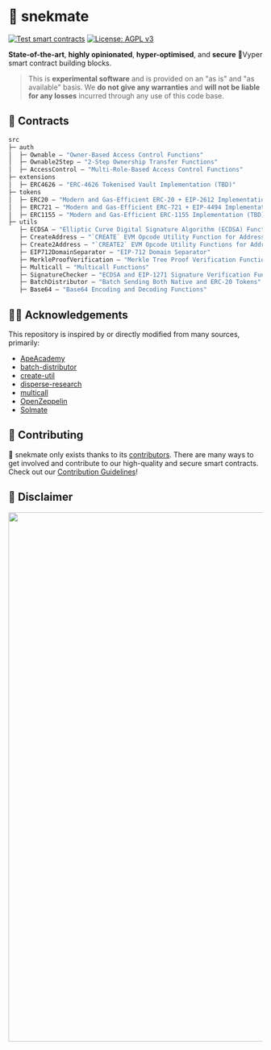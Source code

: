 # 🐍 snekmate

[![Test smart contracts](https://github.com/pcaversaccio/snekmate/actions/workflows/test-contracts.yml/badge.svg)](https://github.com/pcaversaccio/snekmate/actions/workflows/test-contracts.yml)
[![License: AGPL v3](https://img.shields.io/badge/License-AGPL%20v3-blue.svg)](https://www.gnu.org/licenses/agpl-3.0)

**State-of-the-art**, **highly opinionated**, **hyper-optimised**, and **secure** 🐍Vyper smart contract building blocks.

> This is **experimental software** and is provided on an "as is" and "as available" basis. We **do not give any warranties** and **will not be liable for any losses** incurred through any use of this code base.

## 📜 Contracts

```ml
src
├─ auth
│  ├─ Ownable — "Owner-Based Access Control Functions"
│  ├─ Ownable2Step — "2-Step Ownership Transfer Functions"
│  ├─ AccessControl — "Multi-Role-Based Access Control Functions"
├─ extensions
│  ├─ ERC4626 — "ERC-4626 Tokenised Vault Implementation (TBD)"
├─ tokens
│  ├─ ERC20 — "Modern and Gas-Efficient ERC-20 + EIP-2612 Implementation"
│  ├─ ERC721 — "Modern and Gas-Efficient ERC-721 + EIP-4494 Implementation"
│  ├─ ERC1155 — "Modern and Gas-Efficient ERC-1155 Implementation (TBD)"
├─ utils
   ├─ ECDSA — "Elliptic Curve Digital Signature Algorithm (ECDSA) Functions"
   ├─ CreateAddress — "`CREATE` EVM Opcode Utility Function for Address Calculation"
   ├─ Create2Address — "`CREATE2` EVM Opcode Utility Functions for Address Calculations"
   ├─ EIP712DomainSeparator — "EIP-712 Domain Separator"
   ├─ MerkleProofVerification — "Merkle Tree Proof Verification Functions"
   ├─ Multicall — "Multicall Functions"
   ├─ SignatureChecker — "ECDSA and EIP-1271 Signature Verification Function"
   ├─ BatchDistributor — "Batch Sending Both Native and ERC-20 Tokens"
   ├─ Base64 — "Base64 Encoding and Decoding Functions"
```

## 🙏🏼 Acknowledgements

This repository is inspired by or directly modified from many sources, primarily:

- [ApeAcademy](https://github.com/ApeAcademy)
- [batch-distributor](https://github.com/pcaversaccio/batch-distributor)
- [create-util](https://github.com/pcaversaccio/create-util)
- [disperse-research](https://github.com/banteg/disperse-research)
- [multicall](https://github.com/mds1/multicall)
- [OpenZeppelin](https://github.com/OpenZeppelin/openzeppelin-contracts)
- [Solmate](https://github.com/transmissions11/solmate)

## 🫡 Contributing

🐍 snekmate only exists thanks to its [contributors](https://github.com/pcaversaccio/snekmate/graphs/contributors). There are many ways to get involved and contribute to our high-quality and secure smart contracts. Check out our [Contribution Guidelines](./CONTRIBUTING.md)!

## 💢 Disclaimer

<img src=https://user-images.githubusercontent.com/25297591/167394075-1813e258-3b03-4bc8-9305-69126a07d57e.png width="1050"/>
